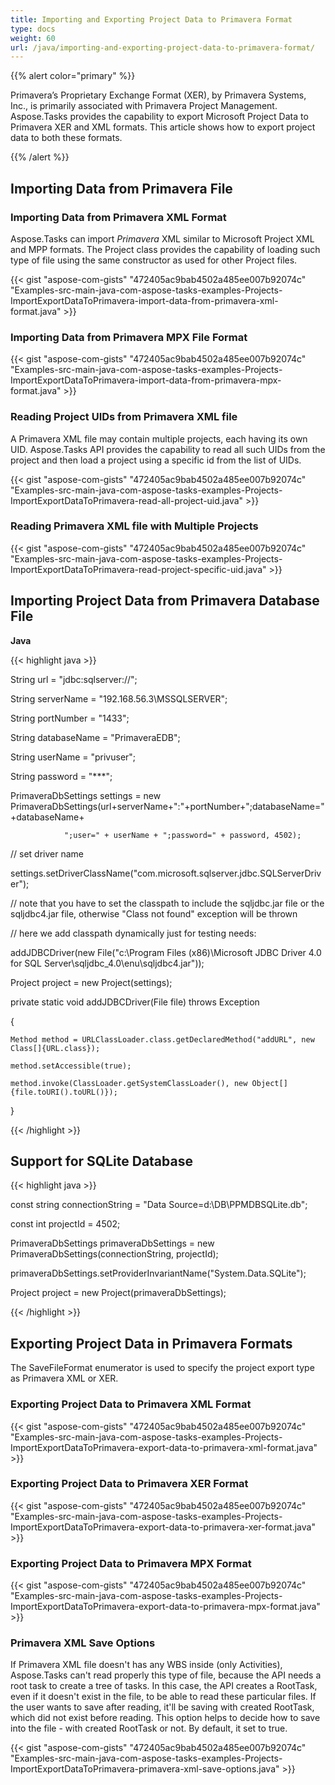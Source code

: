 ```yaml
---
title: Importing and Exporting Project Data to Primavera Format
type: docs
weight: 60
url: /java/importing-and-exporting-project-data-to-primavera-format/
---
```


{{% alert color="primary" %}} 

Primavera’s Proprietary Exchange Format (XER), by Primavera Systems, Inc., is primarily associated with Primavera Project Management. Aspose.Tasks provides the capability to export Microsoft Project Data to Primavera XER and XML formats. This article shows how to export project data to both these formats. 

{{% /alert %}} 
## **Importing Data from Primavera File**
### **Importing Data from Primavera XML Format**
Aspose.Tasks can import *Primavera* XML similar to Microsoft Project XML and MPP formats. The Project class provides the capability of loading such type of file using the same constructor as used for other Project files.

{{< gist "aspose-com-gists" "472405ac9bab4502a485ee007b92074c" "Examples-src-main-java-com-aspose-tasks-examples-Projects-ImportExportDataToPrimavera-import-data-from-primavera-xml-format.java" >}}

### **Importing Data from Primavera MPX File Format**

{{< gist "aspose-com-gists" "472405ac9bab4502a485ee007b92074c" "Examples-src-main-java-com-aspose-tasks-examples-Projects-ImportExportDataToPrimavera-import-data-from-primavera-mpx-format.java" >}}

### **Reading Project UIDs from Primavera XML file**
A Primavera XML file may contain multiple projects, each having its own UID. Aspose.Tasks API provides the capability to read all such UIDs from the project and then load a project using a specific id from the list of UIDs.

{{< gist "aspose-com-gists" "472405ac9bab4502a485ee007b92074c" "Examples-src-main-java-com-aspose-tasks-examples-Projects-ImportExportDataToPrimavera-read-all-project-uid.java" >}}

### **Reading Primavera XML file with Multiple Projects**
{{< gist "aspose-com-gists" "472405ac9bab4502a485ee007b92074c" "Examples-src-main-java-com-aspose-tasks-examples-Projects-ImportExportDataToPrimavera-read-project-specific-uid.java" >}}
## **Importing Project Data from Primavera Database File**
**Java**

{{< highlight java >}}

 String url = "jdbc:sqlserver://";

String serverName = "192.168.56.3\\MSSQLSERVER";

String portNumber = "1433";

String databaseName = "PrimaveraEDB";

String userName = "privuser";

String password = "***";

PrimaveraDbSettings settings = new PrimaveraDbSettings(url+serverName+":"+portNumber+";databaseName="+databaseName+

                ";user=" + userName + ";password=" + password, 4502);

// set driver name

settings.setDriverClassName("com.microsoft.sqlserver.jdbc.SQLServerDriver");

// note that you have to set the classpath to include the sqljdbc.jar file or the sqljdbc4.jar file, otherwise  "Class not found" exception will be thrown

// here we add classpath dynamically just for testing needs:

addJDBCDriver(new File("c:\\Program Files (x86)\\Microsoft JDBC Driver 4.0 for SQL Server\\sqljdbc_4.0\\enu\\sqljdbc4.jar"));

Project project = new Project(settings);

private static void addJDBCDriver(File file) throws Exception

{

    Method method = URLClassLoader.class.getDeclaredMethod("addURL", new Class[]{URL.class});

    method.setAccessible(true);

    method.invoke(ClassLoader.getSystemClassLoader(), new Object[]{file.toURI().toURL()});

}

{{< /highlight >}}
## **Support for SQLite Database**
{{< highlight java >}}

const string connectionString = "Data Source=d:\\DB\\PPMDBSQLite.db";

const int projectId = 4502;

PrimaveraDbSettings primaveraDbSettings = new PrimaveraDbSettings(connectionString, projectId);

primaveraDbSettings.setProviderInvariantName("System.Data.SQLite");

Project project = new Project(primaveraDbSettings);

{{< /highlight >}}
## **Exporting Project Data in Primavera Formats**
The SaveFileFormat enumerator is used to specify the project export type as Primavera XML or XER.
### **Exporting Project Data to Primavera XML Format**
{{< gist "aspose-com-gists" "472405ac9bab4502a485ee007b92074c" "Examples-src-main-java-com-aspose-tasks-examples-Projects-ImportExportDataToPrimavera-export-data-to-primavera-xml-format.java" >}}
### **Exporting Project Data to Primavera XER Format**
{{< gist "aspose-com-gists" "472405ac9bab4502a485ee007b92074c" "Examples-src-main-java-com-aspose-tasks-examples-Projects-ImportExportDataToPrimavera-export-data-to-primavera-xer-format.java" >}}
### **Exporting Project Data to Primavera MPX Format**
{{< gist "aspose-com-gists" "472405ac9bab4502a485ee007b92074c" "Examples-src-main-java-com-aspose-tasks-examples-Projects-ImportExportDataToPrimavera-export-data-to-primavera-mpx-format.java" >}}
### **Primavera XML Save Options**
If Primavera XML file doesn't has any WBS inside (only Activities), Aspose.Tasks can't read properly this type of file, because the API needs a root task to create a tree of tasks.
In this case, the API creates a RootTask, even if it doesn't exist in the file, to be able to read these particular files. If the user wants to save after reading, it'll be saving with created RootTask, which did not exist before reading. This option helps to decide how to save into the file - with created RootTask or not. By default, it set to true.

{{< gist "aspose-com-gists" "472405ac9bab4502a485ee007b92074c" "Examples-src-main-java-com-aspose-tasks-examples-Projects-ImportExportDataToPrimavera-primavera-xml-save-options.java" >}}
